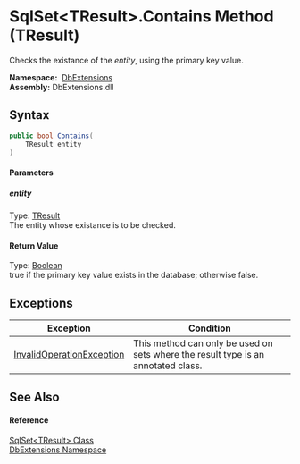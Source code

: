 SqlSet&lt;TResult>.Contains Method (TResult)
============================================
Checks the existance of the *entity*, using the primary key value.

  **Namespace:**  [DbExtensions][1]  
  **Assembly:** DbExtensions.dll

Syntax
------

```csharp
public bool Contains(
	TResult entity
)
```

#### Parameters

##### *entity*
Type: [TResult][2]  
The entity whose existance is to be checked.

#### Return Value
Type: [Boolean][3]  
true if the primary key value exists in the database; otherwise false.

Exceptions
----------

| Exception                      | Condition                                                                         |
| ------------------------------ | --------------------------------------------------------------------------------- |
| [InvalidOperationException][4] | This method can only be used on sets where the result type is an annotated class. |


See Also
--------

#### Reference
[SqlSet&lt;TResult> Class][2]  
[DbExtensions Namespace][1]  

[1]: ../README.md
[2]: README.md
[3]: http://msdn.microsoft.com/en-us/library/a28wyd50
[4]: http://msdn.microsoft.com/en-us/library/2asft85a